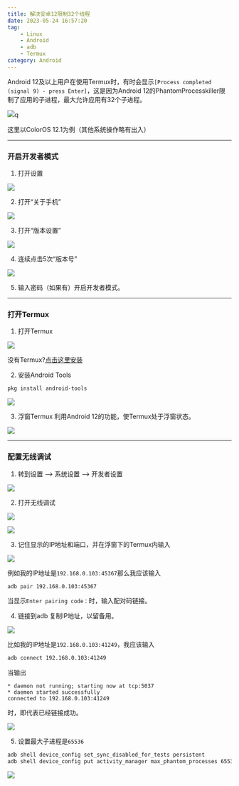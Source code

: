 ```yaml
---
title: 解决安卓12限制32个线程
date: 2023-05-24 16:57:20
tag: 
    - Linux
    - Android
    - adb
    - Termux
category: Android
---
```


Android 12及以上用户在使用Termux时，有时会显示`[Process completed (signal 9) - press Enter]`，这是因为Android 12的PhantomProcesskiller限制了应用的子进程，最大允许应用有32个子进程。

![](https://image.hestudio.org/img/2023/05/24/646e30e301bc0.jpg)q

这里以ColorOS 12.1为例（其他系统操作略有出入）

---

### 开启开发者模式

1. 打开设置

![](https://image.hestudio.org/img/2023/05/24/646e3396619f3.jpg)

2. 打开“关于手机”

![](https://image.hestudio.org/img/2023/05/25/646e37335a059.jpg)

3. 打开“版本设置”

![](https://image.hestudio.org/img/2023/05/25/646e37b13add7.jpg)

4. 连续点击5次“版本号”

![](https://image.hestudio.org/img/2023/05/25/646e37e23d65f.jpg)

5. 输入密码（如果有）开启开发者模式。

---

### 打开Termux

1. 打开Termux

![](https://image.hestudio.org/img/2023/05/25/646e390076c17.jpg)

没有Termux?[点击这里安装](https://gitlab.com/heStudio/res/-/raw/main/Termux_0.118.0.apk?inline=false)

2. 安装Android Tools

```sh
pkg install android-tools
```

![](https://image.hestudio.org/img/2023/05/25/646e39bb37b29.jpg)

3. 浮窗Termux
利用Android 12的功能，使Termux处于浮窗状态。

![](https://image.hestudio.org/img/2023/05/25/646e3a72db6b3.jpg)

---

### 配置无线调试
1. 转到设置 --> 系统设置 --> 开发者设置

![](https://image.hestudio.org/img/2023/05/25/646e3b2ac5102.jpg)

2. 打开无线调试

![](https://image.hestudio.org/img/2023/05/25/646e3bdbe0e18.jpg)

![](https://image.hestudio.org/img/2023/05/25/646e3bfb9f918.jpg)

3. 记住显示的IP地址和端口，并在浮窗下的Termux内输入

![](https://image.hestudio.org/img/2023/05/25/646e3d6fc00e7.jpg)

例如我的IP地址是`192.168.0.103:45367`那么我应该输入
```sh
adb pair 192.168.0.103:45367
```

当显示`Enter pairing code：`时，输入配对码链接。

4. 链接到adb
复制IP地址，以留备用。

![](https://image.hestudio.org/img/2023/05/25/646e3e90bdf03.jpg)

比如我的IP地址是`192.168.0.103:41249`，我应该输入

```sh
adb connect 192.168.0.103:41249
```

当输出
```text
* daemon not running; starting now at tcp:5037
* daemon started successfully
connected to 192.168.0.103:41249
```
时，即代表已经链接成功。

![](https://image.hestudio.org/img/2023/05/25/646e3fb231205.jpg)

5. 设置最大子进程是`65536`

```sh
adb shell device_config set_sync_disabled_for_tests persistent 
adb shell device_config put activity_manager max_phantom_processes 65536
```

![](https://image.hestudio.org/img/2023/05/25/646e401558f04.jpg)
